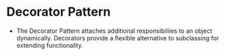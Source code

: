 # Decorator Pattern
* The Decorator Pattern attaches additional responsibiliies to an object dynamically. Decorators provide a flexible alternative to subclassing for extending functionality.
#



